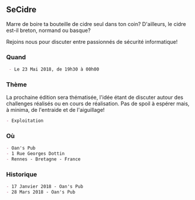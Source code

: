 ## SeCidre

Marre de boire ta bouteille de cidre seul dans ton coin?
D'ailleurs, le cidre est-il breton, normand ou basque?

Rejoins nous pour discuter entre passionnés de sécurité informatique!

### Quand

```markdown
 - Le 23 Mai 2018, de 19h30 à 00h00
```

### Thème

La prochaine édition sera thématisée, l'idée étant de discuter autour des challenges réalisés ou en cours de réalisation. Pas de spoil à espérer mais, à minima, de l'entraide et de l'aiguillage! 

```markdown
- Exploitation 
```

### Où

```markdown
- Oan's Pub
- 1 Rue Georges Dottin
- Rennes - Bretagne - France
```

### Historique

```markdown
- 17 Janvier 2018 - Oan's Pub
- 28 Mars 2018 - Oan's Pub
```
